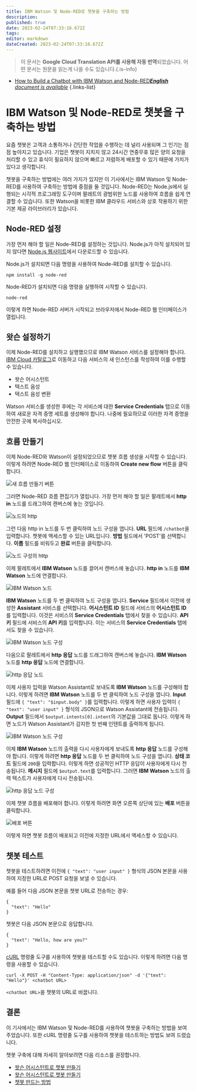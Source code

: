 ```yaml
---
title: IBM Watson 및 Node-RED로 챗봇을 구축하는 방법
description: 
published: true
date: 2023-02-24T07:33:16.672Z
tags: 
editor: markdown
dateCreated: 2023-02-24T07:33:16.672Z
---
```


> 이 문서는 **Google Cloud Translation API를 사용해 자동 번역**되었습니다.
어떤 문서는 원문을 읽는게 나을 수도 있습니다.{.is-info}



- [How to Build a Chatbot with IBM Watson and Node-RED***English** document is available*](/en/Knowledge-base/Common/how-to-build-a-chatbot-with-ibm-watson-and-node-red)
{.links-list}


# IBM Watson 및 Node-RED로 챗봇을 구축하는 방법

요즘 챗봇은 고객과 소통하거나 간단한 작업을 수행하는 데 널리 사용되며 그 인기는 점점 높아지고 있습니다. 기업은 챗봇이 지치지 않고 24시간 연중무휴 많은 양의 요청을 처리할 수 있고 휴식이 필요하지 않으며 빠르고 저렴하게 배포할 수 있기 때문에 가치가 있다고 생각합니다.

챗봇을 구축하는 방법에는 여러 가지가 있지만 이 기사에서는 IBM Watson 및 Node-RED를 사용하여 구축하는 방법에 중점을 둘 것입니다. Node-RED는 Node.js에서 실행되는 시각적 프로그래밍 도구이며 팔레트의 광범위한 노드를 사용하여 흐름을 쉽게 연결할 수 있습니다. 또한 Watson을 비롯한 IBM 클라우드 서비스와 상호 작용하기 위한 기본 제공 라이브러리가 있습니다.

## Node-RED 설정

가장 먼저 해야 할 일은 Node-RED를 설정하는 것입니다. Node.js가 아직 설치되어 있지 않다면 [Node.js 웹사이트](https://nodejs.org/en/)에서 다운로드할 수 있습니다.

Node.js가 설치되면 다음 명령을 사용하여 Node-RED를 설치할 수 있습니다.

```
npm install -g node-red
```

Node-RED가 설치되면 다음 명령을 실행하여 시작할 수 있습니다.

```
node-red
```

이렇게 하면 Node-RED 서버가 시작되고 브라우저에서 Node-RED 웹 인터페이스가 열립니다.

## 왓슨 설정하기

이제 Node-RED를 설치하고 실행했으므로 IBM Watson 서비스를 설정해야 합니다. [IBM Cloud 카탈로그](https://catalog.cloud.ibm.com/)로 이동하고 다음 서비스의 새 인스턴스를 작성하여 이를 수행할 수 있습니다.

- 왓슨 어시스턴트
- 텍스트 음성
- 텍스트 음성 변환

Watson 서비스를 생성한 후에는 각 서비스에 대한 **Service Credentials** 탭으로 이동하여 새로운 자격 증명 세트를 생성해야 합니다. 나중에 필요하므로 이러한 자격 증명을 안전한 곳에 복사하십시오.

## 흐름 만들기

이제 Node-RED와 Watson이 설정되었으므로 챗봇 흐름 생성을 시작할 수 있습니다. 이렇게 하려면 Node-RED 웹 인터페이스로 이동하여 **Create new flow** 버튼을 클릭합니다.

![새 흐름 만들기 버튼](https://i.imgur.com/lU4kbjN.png)

그러면 Node-RED 흐름 편집기가 열립니다. 가장 먼저 해야 할 일은 팔레트에서 **http in** 노드를 드래그하여 캔버스에 놓는 것입니다.

![노드의 http](https://i.imgur.com/mUJygcT.png)

그런 다음 http in 노드를 두 번 클릭하여 노드 구성을 엽니다. **URL** 필드에 `/chatbot`을 입력합니다. 챗봇에 액세스할 수 있는 URL입니다. **방법** 필드에서 'POST'를 선택합니다. **이름** 필드를 비워두고 **완료** 버튼을 클릭합니다.

![노드 구성의 http](https://i.imgur.com/pzMgASN.png)

이제 팔레트에서 **IBM Watson** 노드를 끌어서 캔버스에 놓습니다. **http in** 노드를 **IBM Watson** 노드에 연결합니다.

![IBM Watson 노드](https://i.imgur.com/JjlbTGi.png)

**IBM Watson** 노드를 두 번 클릭하여 노드 구성을 엽니다. **Service** 필드에서 이전에 생성한 **Assistant** 서비스를 선택합니다. **어시스턴트 ID** 필드에 서비스의 **어시스턴트 ID**를 입력합니다. 이것은 서비스의 **Service Credentials** 탭에서 찾을 수 있습니다. **API 키** 필드에 서비스의 **API 키**를 입력합니다. 이는 서비스의 **Service Credentials** 탭에서도 찾을 수 있습니다.

![IBM Watson 노드 구성](https://i.imgur.com/vALDKJs.png)

다음으로 팔레트에서 **http 응답** 노드를 드래그하여 캔버스에 놓습니다. **IBM Watson** 노드를 **http 응답** 노드에 연결합니다.

![http 응답 노드](https://i.imgur.com/Wql4v1B.png)

이제 사용자 입력을 Watson Assistant로 보내도록 **IBM Watson** 노드를 구성해야 합니다. 이렇게 하려면 **IBM Watson** 노드를 두 번 클릭하여 노드 구성을 엽니다. **Input** 필드에 `{ "text": "$input.body" }`를 입력합니다. 이렇게 하면 사용자 입력이 `{ "text": "user input" }` 형식의 JSON으로 Watson Assistant에 전송됩니다. **Output** 필드에서 `$output.intents[0].intent`의 기본값을 그대로 둡니다. 이렇게 하면 노드가 Watson Assistant가 감지한 첫 번째 인텐트를 출력하게 됩니다.

![IBM Watson 노드 구성](https://i.imgur.com/FtWfZoG.png)

이제 **IBM Watson** 노드의 출력을 다시 사용자에게 보내도록 **http 응답** 노드를 구성해야 합니다. 이렇게 하려면 **http 응답** 노드를 두 번 클릭하여 노드 구성을 엽니다. **상태 코드** 필드에 `200`을 입력합니다. 이렇게 하면 성공적인 HTTP 응답이 사용자에게 다시 전송됩니다. **메시지** 필드에 `$output.text`를 입력합니다. 그러면 **IBM Watson** 노드의 출력 텍스트가 사용자에게 다시 전송됩니다.

![http 응답 노드 구성](https://i.imgur.com/eLKcnpz.png)

이제 챗봇 흐름을 배포해야 합니다. 이렇게 하려면 화면 오른쪽 상단에 있는 **배포** 버튼을 클릭합니다.

![배포 버튼](https://i.imgur.com/pzMgASN.png)

이렇게 하면 챗봇 흐름이 배포되고 이전에 지정한 URL에서 액세스할 수 있습니다.

## 챗봇 테스트

챗봇을 테스트하려면 이전에 `{ "text": "user input" }` 형식의 JSON 본문을 사용하여 지정한 URL로 POST 요청을 보낼 수 있습니다.

예를 들어 다음 JSON 본문을 챗봇 URL로 전송하는 경우:

```
{
  "text": "Hello"
}
```

챗봇은 다음 JSON 본문으로 응답합니다.

```
{
  "text": "Hello, how are you?"
}
```

[cURL](https://curl.haxx.se/) 명령줄 도구를 사용하여 챗봇을 테스트할 수도 있습니다. 이렇게 하려면 다음 명령을 사용할 수 있습니다.

```
curl -X POST -H "Content-Type: application/json" -d '{"text": "Hello"}' <chatbot URL>
```

`<chatbot URL>`을 챗봇의 URL로 바꿉니다.

## 결론

이 기사에서는 IBM Watson 및 Node-RED를 사용하여 챗봇을 구축하는 방법을 보여주었습니다. 또한 cURL 명령줄 도구를 사용하여 챗봇을 테스트하는 방법도 보여 드렸습니다.

챗봇 구축에 대해 자세히 알아보려면 다음 리소스를 권장합니다.

- [왓슨 어시스턴트로 챗봇 만들기](https://www.ibm.com/cloud/garage/content/course/building-chatbots-with-watson-assistant/)
- [왓슨 어시스턴트로 챗봇 만들기](https://developer.ibm.com/patterns/build-a-chatbot-with-watson-assistant/)
- [챗봇 만드는 방법](https://chatbotsmagazine.com/how-to-build-a-chatbot-4bca7aa8e4d0)